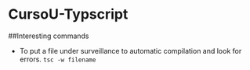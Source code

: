# CursoU-Typscript

##Interesting commands
- To put a file under surveillance to automatic compilation and look for errors.
`tsc -w filename`
